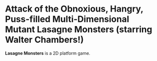 # Attack of the Obnoxious, Hangry, Puss-filled Multi-Dimensional Mutant Lasagne Monsters (starring Walter Chambers!)
**Lasagne Monsters** is a 2D platform game.

